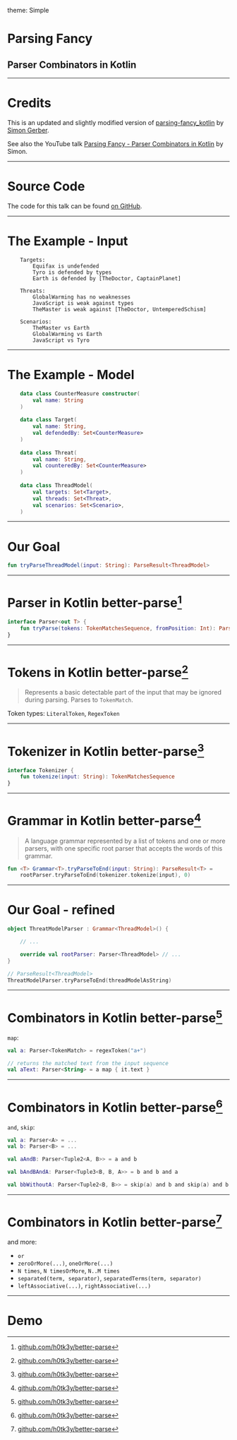 theme: Simple

# Parsing Fancy

## Parser Combinators in Kotlin

---

# Credits

This is an updated and slightly modified version of [parsing-fancy_kotlin](https://github.com/sigerber/parsing-fancy_kotlin) by [Simon Gerber](https://github.com/sigerber).

See also the YouTube talk [Parsing Fancy - Parser Combinators in Kotlin](https://www.youtube.com/watch?v=lHRC84sc4P0) by Simon.

---

# Source Code

The code for this talk can be found [on GitHub](https://github.com/stefanscheidt/parsing-fancy).

---

# The Example - Input

```
    Targets:
        Equifax is undefended
        Tyro is defended by types
        Earth is defended by [TheDoctor, CaptainPlanet]
    
    Threats:
        GlobalWarming has no weaknesses
        JavaScript is weak against types
        TheMaster is weak against [TheDoctor, UntemperedSchism]
    
    Scenarios:
        TheMaster vs Earth
        GlobalWarming vs Earth
        JavaScript vs Tyro
```

---

# The Example - Model

```kotlin
    data class CounterMeasure constructor(
        val name: String
    )
    
    data class Target(
        val name: String,
        val defendedBy: Set<CounterMeasure>
    )
    
    data class Threat(
        val name: String,
        val counteredBy: Set<CounterMeasure>
    )
    
    data class ThreadModel(
        val targets: Set<Target>,
        val threads: Set<Threat>,
        val scenarios: Set<Scenario>,
    )
```

---

# Our Goal

```kotlin
fun tryParseThreadModel(input: String): ParseResult<ThreadModel>
```

---

# Parser in Kotlin better-parse[^1]

```kotlin
interface Parser<out T> {
    fun tryParse(tokens: TokenMatchesSequence, fromPosition: Int): ParseResult<T>
}
```

[^1]: [github.com/h0tk3y/better-parse](https://github.com/h0tk3y/better-parse/blob/master/src/commonMain/kotlin/com/github/h0tk3y/betterParse/parser/Parser.kt)

---

# Tokens in Kotlin better-parse[^2]

> Represents a basic detectable part of the input that may be ignored during parsing. Parses to `TokenMatch`.

Token types: `LiteralToken`, `RegexToken`

[^2]: [github.com/h0tk3y/better-parse](https://github.com/h0tk3y/better-parse/blob/master/src/commonMain/kotlin/com/github/h0tk3y/betterParse/lexer/Token.kt)

---

# Tokenizer in Kotlin better-parse[^3]

```kotlin
interface Tokenizer {
    fun tokenize(input: String): TokenMatchesSequence
}
```

[^3]: [github.com/h0tk3y/better-parse](https://github.com/h0tk3y/better-parse/blob/master/src/commonMain/kotlin/com/github/h0tk3y/betterParse/lexer/Tokenizer.kt)

---

# Grammar in Kotlin better-parse[^4]

> A language grammar represented by a list of tokens and one or more parsers, with one specific root parser that accepts the words of this grammar.

```kotlin
fun <T> Grammar<T>.tryParseToEnd(input: String): ParseResult<T> =
    rootParser.tryParseToEnd(tokenizer.tokenize(input), 0)
```

[^4]: [github.com/h0tk3y/better-parse](https://github.com/h0tk3y/better-parse/blob/master/src/commonMain/kotlin/com/github/h0tk3y/betterParse/grammar/Grammar.kt)

---

# Our Goal - refined

```kotlin
object ThreatModelParser : Grammar<ThreadModel>() {

    // ...

    override val rootParser: Parser<ThreadModel> // ...
}

// ParseResult<ThreadModel>
ThreatModelParser.tryParseToEnd(threadModelAsString)

```

---

# Combinators in Kotlin better-parse[^5]

`map`:

```kotlin
val a: Parser<TokenMatch> = regexToken("a+")

// returns the matched text from the input sequence
val aText: Parser<String> = a map { it.text }
```

[^5]: [github.com/h0tk3y/better-parse](https://github.com/h0tk3y/better-parse#combinators)

---

# Combinators in Kotlin better-parse[^5]

`and`, `skip`:

```kotlin
val a: Parser<A> = ...
val b: Parser<B> = ...

val aAndB: Parser<Tuple2<A, B>> = a and b

val bAndBAndA: Parser<Tuple3<B, B, A>> = b and b and a

val bbWithoutA: Parser<Tuple2<B, B>> = skip(a) and b and skip(a) and b and skip(a)
```

[^5]: [github.com/h0tk3y/better-parse](https://github.com/h0tk3y/better-parse#combinators)

---

# Combinators in Kotlin better-parse[^5]

and more:

* `or`
* `zeroOrMore(...)`, `oneOrMore(...)`
* `N times`, `N timesOrMore`, `N..M times`
* `separated(term, separator)`, `separatedTerms(term, separator)`
* `leftAssociative(...)`, `rightAssociative(...)`

[^5]: [github.com/h0tk3y/better-parse](https://github.com/h0tk3y/better-parse#combinators)

---

# Demo
